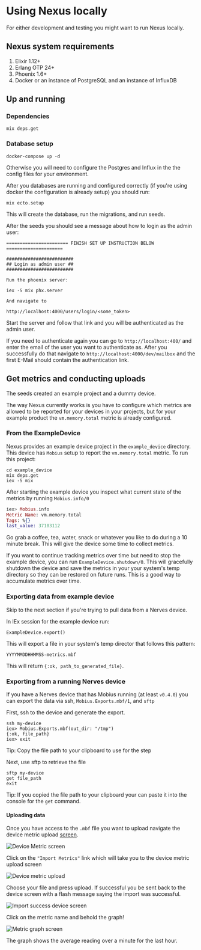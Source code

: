 # Using Nexus locally

For either development and testing you might want to run Nexus locally.

## Nexus system requirements

1. Elixir 1.12+
1. Erlang OTP 24+
1. Phoenix 1.6+
1. Docker or an instance of PostgreSQL and an instance of InfluxDB

## Up and running

### Dependencies

```
mix deps.get
```

### Database setup

```
docker-compose up -d
```

Otherwise you will need to configure the Postgres and Influx in the the config
files for your environment.

After you databases are running and configured correctly (if you're using docker
the configuration is already setup) you should run:

```
mix ecto.setup
```

This will create the database, run the migrations, and run seeds.

After the seeds you should see a message about how to login as the admin user:

```
======================= FINISH SET UP INSTRUCTION BELOW =====================

#########################
## Login as admin user ##
#########################

Run the phoenix server:

iex -S mix phx.server

And navigate to

http://localhost:4000/users/login/<some_token>
```

Start the server and follow that link and you will be authenticated as the
admin user.

If you need to authenticate again you can go to `http://localhost:400/` and
enter the email of the user you want to authenticate as. After you 
successfully do that navigate to `http://localhost:4000/dev/mailbox` and the first
E-Mail should contain the authentication link.

## Get metrics and conducting uploads

The seeds created an example project and a dummy device.

The way Nexus currently works is you have to configure which metrics are allowed
to be reported for your devices in your projects, but for your example product
the `vm.memory.total` metric is already configured.

### From the ExampleDevice

Nexus provides an example device project in the `example_device` directory. This
device has `Mobius` setup to report the `vm.memory.total` metric. To run this
project:

```
cd example_device
mix deps.get
iex -S mix
```

After starting the example device you inspect what current state of the metrics
by running `Mobius.info/0`

```elixir
iex> Mobius.info
Metric Name: vm.memory.total
Tags: %{}
last_value: 37103112
```

Go grab a coffee, tea, water, snack or whatever you like to do during a 10
minute break. This will give the device some time to collect metrics.

If you want to continue tracking metrics over time but need to stop the example
device, you can run `ExampleDevice.shutdown/0`. This will gracefully shutdown the
device and save the metrics in your your system's temp directory so they can be
restored on future runs. This is a good way to accumulate metrics over time.

### Exporting data from example device

Skip to the next section if you're trying to pull data from a Nerves device.

In IEx session for the example device run:

```
ExampleDevice.export()
```

This will export a file in your system's temp director that follows this
pattern:

```
YYYYMMDDHHMMSS-metrics.mbf
```

This will return `{:ok, path_to_generated_file}`.

### Exporting from a running Nerves device

If you have a Nerves device that has Mobius running (at least `v0.4.0`) you can
export the data via ssh, `Mobius.Exports.mbf/1`, and `sftp`

First, ssh to the device and generate the export.

```
ssh my-device
iex> Mobius.Exports.mbf(out_dir: "/tmp")
{:ok, file_path}
iex> exit
```

Tip: Copy the file path to your clipboard to use for the step

Next, use sftp to retrieve the file

```
sftp my-device
get file_path
exit
```

Tip: If you copied the file path to your clipboard your can paste it into the
console for the `get` command.

#### Uploading data

Once you have access to the `.mbf` file you want to upload navigate the device
metric upload [screen](http://localhost:4000/products/example-product/devices/ex123board).

![Device Metric screen](assets/device-screen.png)

Click on the `"Import Metrics"` link which will take you to the device metric
upload screen

![Device metric upload](assets/device-metric-upload-screen.png)

Choose your file and press upload. If successful you be sent back to the device
screen with a flash message saying the import was successful.

![Import success device screen](assets/import-success-screen.png)

Click on the metric name and behold the graph!

![Metric graph screen](assets/metric-graph-screen.png)

The graph shows the average reading over a minute for the last hour.

